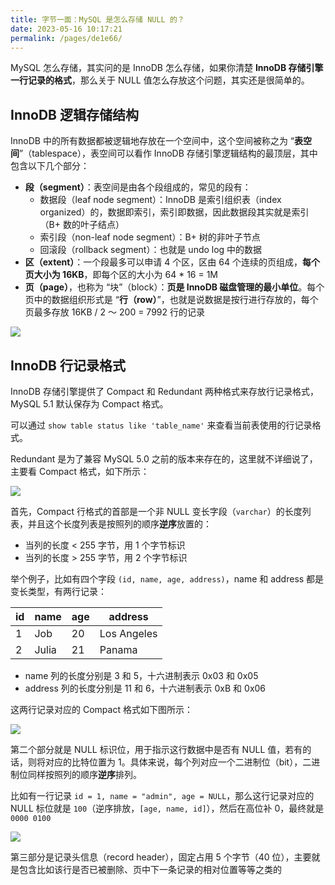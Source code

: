 ```yaml
---
title: 字节一面：MySQL 是怎么存储 NULL 的？
date: 2023-05-16 10:17:21
permalink: /pages/de1e66/
---
```

MySQL 怎么存储，其实问的是 InnoDB 怎么存储，如果你清楚 **InnoDB 存储引擎一行记录的格式**，那么关于 NULL 值怎么存放这个问题，其实还是很简单的。

## InnoDB 逻辑存储结构

InnoDB 中的所有数据都被逻辑地存放在一个空间中，这个空间被称之为 “**表空间**”（tablespace），表空间可以看作 InnoDB 存储引擎逻辑结构的最顶层，其中包含以下几个部分：

- **段（segment）**：表空间是由各个段组成的，常见的段有：
  - 数据段（leaf node segment）：InnoDB 是索引组织表（index organized）的，数据即索引，索引即数据，因此数据段其实就是索引（B+ 数的叶子结点）
  - 索引段（non-leaf node segment）：B+ 树的非叶子节点
  - 回滚段（rollback segment）：也就是 undo log 中的数据
- **区（extent）**：一个段最多可以申请 4 个区，区由 64 个连续的页组成，**每个页大小为 16KB**，即每个区的大小为 64 * 16 = 1M
- **页（page）**，也称为 “块”（block）：**页是 InnoDB 磁盘管理的最小单位**。每个页中的数据组织形式是 “**行（row）**”，也就是说数据是按行进行存放的，每个页最多存放 16KB / 2 ～ 200  = 7992 行的记录

![](https://cs-wiki.oss-cn-shanghai.aliyuncs.com/image-20230503101230287.png)



## InnoDB 行记录格式

InnoDB 存储引擎提供了 Compact 和 Redundant 两种格式来存放行记录格式，MySQL 5.1 默认保存为 Compact 格式。

可以通过 `show table status like 'table_name'` 来查看当前表使用的行记录格式。

Redundant 是为了兼容 MySQL 5.0 之前的版本来存在的，这里就不详细说了，主要看 Compact 格式，如下所示：

![](https://cs-wiki.oss-cn-shanghai.aliyuncs.com/image-20230516104409424.png)

首先，Compact 行格式的首部是一个非 NULL 变长字段（`varchar`）的长度列表，并且这个长度列表是按照列的顺序**逆序**放置的：

- 当列的长度 < 255 字节，用 1 个字节标识
- 当列的长度 > 255 字节，用 2 个字节标识

举个例子，比如有四个字段 `(id, name, age, address)`，name 和 address 都是变长类型，有两行记录：

| id   | name  | age  | address     |
| ---- | ----- | ---- | ----------- |
| 1    | Job   | 20   | Los Angeles |
| 2    | Julia | 21   | Panama      |

- name 列的长度分别是 3 和 5，十六进制表示 0x03 和 0x05
- address 列的长度分别是 11 和 6，十六进制表示 0xB 和 0x06

这两行记录对应的 Compact 格式如下图所示：

![](https://cs-wiki.oss-cn-shanghai.aliyuncs.com/image-20230516105429929.png)

第二个部分就是 NULL 标识位，用于指示这行数据中是否有 NULL 值，若有的话，则将对应的比特位置为 1。具体来说，每个列对应一个二进制位（bit），二进制位同样按照列的顺序**逆序**排列。

比如有一行记录 `id = 1, name = "admin", age = NULL`，那么这行记录对应的 NULL 标位就是 `100`（逆序排放，`[age, name, id]`），然后在高位补 0，最终就是 `0000 0100`

![](https://cs-wiki.oss-cn-shanghai.aliyuncs.com/image-20230503112448690.png)

第三部分是记录头信息（record header），固定占用 5 个字节（40 位），主要就是包含比如该行是否已被删除、页中下一条记录的相对位置等等之类的

